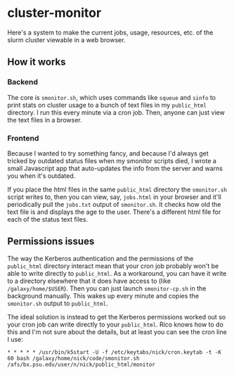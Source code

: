 # cluster-monitor

Here's a system to make the current jobs, usage, resources, etc. of the slurm cluster viewable in a web browser.

## How it works

### Backend

The core is `smonitor.sh`, which uses commands like `squeue` and `sinfo` to print stats on cluster usage to a bunch of text files in my `public_html` directory. I run this every minute via a cron job. Then, anyone can just view the text files in a browser.

### Frontend

Because I wanted to try something fancy, and because I'd always get tricked by outdated status files when my smonitor scripts died, I wrote a small Javascript app that auto-updates the info from the server and warns you when it's outdated.

If you place the html files in the same `public_html` directory the `smonitor.sh` script writes to, then you can view, say, `jobs.html` in your browser and it'll periodically pull the `jobs.txt` output of `smonitor.sh`. It checks how old the text file is and displays the age to the user. There's a different html file for each of the status text files.

## Permissions issues

 The way the Kerberos authentication and the permissions of the `public_html` directory interact mean that your cron job probably won't be able to write directly to `public_html`. As a workaround, you can have it write to a directory elsewhere that it does have access to (like `/galaxy/home/$USER`). Then you can just launch `smonitor-cp.sh` in the background manually. This wakes up every minute and copies the `smonitor.sh` output to `public_html`.

The ideal solution is instead to get the Kerberos permissions worked out so your cron job can write directly to your `public_html`. Rico knows how to do this and I'm not sure about the details, but at least you can see the cron line I use:  
```
* * * * * /usr/bin/k5start -U -f /etc/keytabs/nick/cron.keytab -t -K 60 bash /galaxy/home/nick/code/smonitor.sh /afs/bx.psu.edu/user/n/nick/public_html/monitor
```

